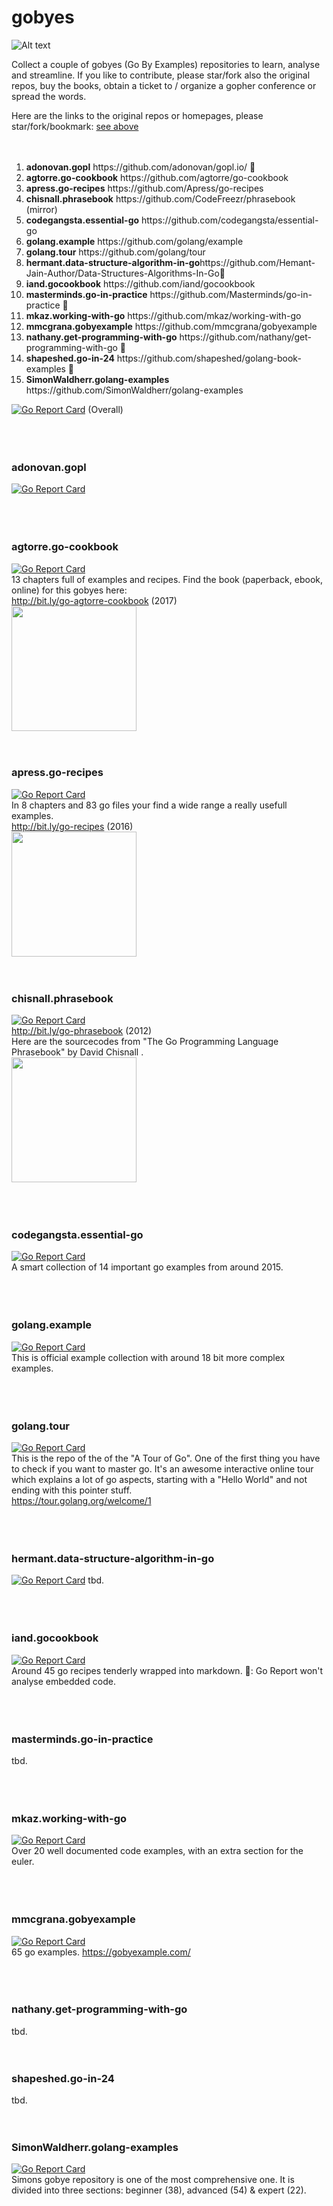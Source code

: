 # gobyes

![Alt text](resources/gobyes.png?raw=true "Gobye Gophers")

Collect a couple of gobyes (Go By Examples) repositories to learn, analyse and streamline. If you like to contribute, please star/fork also the original repos, buy the books, obtain a ticket to / organize a gopher conference or spread the words.

Here are the links to the original repos or homepages, please star/fork/bookmark:
  [see above](#iandgocookbook)
</br>  
</br>  

<ol>
  <li><b>adonovan.gopl</b>	https://github.com/adonovan/gopl.io/ 💫</li>  
  <li><b>agtorre.go-cookbook</b>	https://github.com/agtorre/go-cookbook</li>
  <li><b>apress.go-recipes</b>	https://github.com/Apress/go-recipes</li>
  <li><b>chisnall.phrasebook</b> https://github.com/CodeFreezr/phrasebook (mirror)</li>
  <li><b>codegangsta.essential-go</b>	https://github.com/codegangsta/essential-go</li>
  <li><b>golang.example</b>	https://github.com/golang/example</li>
  <li><b>golang.tour</b>	https://github.com/golang/tour</li>
  <li><b>hermant.data-structure-algorithm-in-go</b>https://github.com/Hemant-Jain-Author/Data-Structures-Algorithms-In-Go💫</li>  
  <li><b>iand.gocookbook</b>	https://github.com/iand/gocookbook</li>
  <li><b>masterminds.go-in-practice</b> https://github.com/Masterminds/go-in-practice 💫</li>  
  <li><b>mkaz.working-with-go</b>	https://github.com/mkaz/working-with-go</li>
  <li><b>mmcgrana.gobyexample</b>	https://github.com/mmcgrana/gobyexample</li>
  <li><b>nathany.get-programming-with-go</b>  https://github.com/nathany/get-programming-with-go 💫</li>
  <li><b>shapeshed.go-in-24</b> https://github.com/shapeshed/golang-book-examples 💫</li>  
  <li><b>SimonWaldherr.golang-examples</b>	https://github.com/SimonWaldherr/golang-examples</li>
</ol>

[![Go Report Card](https://goreportcard.com/badge/github.com/codefreezr/gobyes)](https://goreportcard.com/report/github.com/codefreezr/gobyes) (Overall)  
</br>  
</br>  
  
### adonovan.gopl
[![Go Report Card](https://goreportcard.com/badge/github.com/adonovan/gopl.io)](https://goreportcard.com/report/github.com/adonovan/gopl.io)  
</br>  
</br>  

### agtorre.go-cookbook
[![Go Report Card](https://goreportcard.com/badge/github.com/agtorre/go-cookbook)](https://goreportcard.com/report/github.com/agtorre/go-cookbook)  
13 chapters full of examples and recipes. Find the book (paperback, ebook, online) for this gobyes here:  
http://bit.ly/go-agtorre-cookbook (2017)  
<img src="resources/covers/packt-go_cookbook.png" width="200">
</br>  
</br>  

### apress.go-recipes
[![Go Report Card](https://goreportcard.com/badge/github.com/Apress/go-recipes)](https://goreportcard.com/report/github.com/Apress/go-recipes)  
In 8 chapters and 83 go files your find a wide range a really usefull examples.  
http://bit.ly/go-recipes (2016)  
<img src="resources/covers/Apress-GoRecipes.jpg" width="200">
</br>  
</br>  

### chisnall.phrasebook
[![Go Report Card](https://goreportcard.com/badge/github.com/CodeFreezr/phrasebook)](https://goreportcard.com/report/github.com/CodeFreezr/phrasebook)  
http://bit.ly/go-phrasebook (2012)  
Here are the sourcecodes from "The Go Programming Language Phrasebook" by David Chisnall .  
<img src="resources/covers/GoProgrammingPhrasebook.jpg" width="200">  
</br>  
</br>  

### codegangsta.essential-go
[![Go Report Card](https://goreportcard.com/badge/github.com/codegangsta/essential-go)](https://goreportcard.com/report/github.com/codegangsta/essential-go)  
A smart collection of 14 important go examples from around 2015.  
</br>  
</br>  

### golang.example
[![Go Report Card](https://goreportcard.com/badge/github.com/golang/example)](https://goreportcard.com/report/github.com/golang/example)  
This is official example collection with around 18 bit more complex examples.  
</br>  
</br>  

### golang.tour
[![Go Report Card](https://goreportcard.com/badge/github.com/golang/tour)](https://goreportcard.com/report/github.com/golang/tour)  
This is the repo of the of the "A Tour of Go". One of the first thing you have to check if you want to master go. It's an awesome interactive online tour which explains a lot of go aspects, starting with a "Hello World" and not ending with this pointer stuff.  
https://tour.golang.org/welcome/1  
</br>  
</br>  

### hermant.data-structure-algorithm-in-go
[![Go Report Card](https://goreportcard.com/badge/github.com/Hemant-Jain-Author/Data-Structures-Algorithms-In-Go)](https://goreportcard.com/report/github.com/Hemant-Jain-Author/Data-Structures-Algorithms-In-Go) 
tbd.  
</br>  
</br>  

### iand.gocookbook
[![Go Report Card](https://goreportcard.com/badge/github.com/iand/gocookbook)](https://goreportcard.com/report/github.com/iand/gocookbook)  
Around 45 go recipes tenderly wrapped into markdown. 🤔: Go Report won't analyse embedded code.   
</br>  
</br>  

### masterminds.go-in-practice
tbd.  
</br>  
</br>  

### mkaz.working-with-go
[![Go Report Card](https://goreportcard.com/badge/github.com/mkaz/working-with-go)](https://goreportcard.com/report/github.com/mkaz/working-with-go)  
Over 20 well documented code examples, with an extra section for the euler.  
</br>  
</br>  

### mmcgrana.gobyexample
[![Go Report Card](https://goreportcard.com/badge/github.com/mmcgrana/gobyexample)](https://goreportcard.com/report/github.com/mmcgrana/gobyexample)  
65 go examples.
https://gobyexample.com/  
</br>  
</br>  

### nathany.get-programming-with-go
tbd.
</br>  
</br>  

### shapeshed.go-in-24
tbd.
</br>  
</br>  

### SimonWaldherr.golang-examples
[![Go Report Card](https://goreportcard.com/badge/github.com/SimonWaldherr/golang-examples)](https://goreportcard.com/report/github.com/SimonWaldherr/golang-examples)  
Simons gobye repository is one of the most comprehensive one. It is divided into three sections: beginner (38), advanced (54) & expert (22).  
</br>  
</br>  

